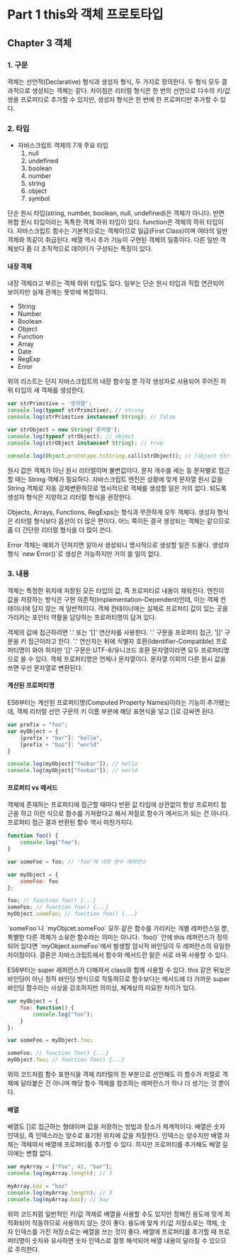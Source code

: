 # Part 1 this와 객체 프로토타입

## Chapter 3 객체

### 1. 구문

<p>
    객체는 선언적(Declarative) 형식과 생성자 형식, 두 가지로 정의한다. 두 형식 모두 결과적으로 생성되는 객체는 같다. 차이점은 리터럴 형식은 한 번의 선언으로 다수의 키/값 쌍을 프로퍼티로 추가할 수 있지만, 생성자 형식은 한 번에 한 프로퍼티만 추가할 수 있다.
</p>

### 2. 타입

- 자바스크립트 객체의 7개 주요 타입
    1. null
    2. undefined
    3. boolean
    4. number
    5. string
    6. object
    7. symbol

<p>
    단순 원시 타입(string, number, boolean, null, undefined)은 객체가 아니다. 반면 복합 원시 타입이라는 독특한 객체 하위 타입이 있다. function은 객체의 하위 타입이다. 자바스크립트 함수는 기본적으로는 객체이므로 일급(First Class)이며 여타의 일반 객체와 똑같이 취급된다. 배열 역시 추가 기능이 구현된 객체의 일종이다. 다른 일반 객체보다 좀 더 조직적으로 데이터가 구성되는 특징이 있다.
</p>

#### 내장 객체

<p>
    내장 객체라고 부르는 객체 하위 타입도 있다. 일부는 단순 원시 타입과 직접 연관되어 보이지만 실제 관계는 뜻밖에 복잡하다.
</p>

- String
- Number
- Boolean
- Object
- Function
- Array
- Date
- RegExp
- Error

<p>
    위의 리스트는 단지 자바스크립트의 내장 함수일 뿐 각각 생성자로 사용되어 주어진 하위 타입의 새 객체를 생성한다.
</p>

```javascript
var strPrimitive = '문자열';
console.log(typeof strPrimitive); // string
console.log(strPrimitive instanceof String); // false

var strObject = new String('문자열');
console.log(typeof strObject); // object
console.log(strObject instanceof String); // true

console.log(Object.prototype.toString.call(strObject)); // [object String]
```

<p>
    원시 값은 객체가 아닌 원시 리터럴이며 불변값이다. 문자 개수를 세는 등 문자별로 접근할 때는 String 객체가 필요하다. 자바스크립트 엔진은 상황에 맞게 문자열 원시 값을 String 객체로 자동 강제변환하므로 명시적으로 객체를 생성할 일은 거의 없다. 되도록 생성자 형식은 지양하고 리터럴 형식을 권장한다.
</p>

<p>
    Objects, Arrays, Functions, RegExps는 형식과 무관하게 모두 객체다. 생성자 형식은 리터럴 형식보다 옵션이 더 많은 편이다. 어느 쪽이든 결국 생성되는 객체는 같으므로 좀 더 간단한 리터럴 형식을 더 많이 쓴다.
</p>

<p>
    Error 객체는 예외가 던져지면 알아서 생성되니 명시적으로 생성할 일은 드물다. 생성자 형식 `new Error()`로 생성은 가능하지만 거의 쓸 일이 없다.
</p>

### 3. 내용

<p>
    객체는 특정한 위치에 저장된 모든 타입의 값, 즉 프로퍼티로 내용이 채워진다. 엔진이 값을 저장하는 방식은 구현 의존적(Implementation-Dependent)인데, 이는 객체 컨테이너에 담지 않는 게 일반적이다. 객체 컨테이너에는 실제로 프로퍼티 값이 있는 곳을 가리키는 포인터 역활을 담당하는 프로퍼티명이 담겨 있다.
</p>

<p>
    객체의 값에 접근하려면 '.' 또는 '[]' 연산자를 사용한다. '.' 구문을 프로퍼티 접근, '[]' 구문을 키 접근이라고 한다. '.' 연산자는 뒤에 식별자 호환(Identifier-Compatible) 프로퍼티명이 와야 하지만 '[]' 구문은 UTF-8/유니코드 호환 문자열이라면 모두 프로퍼티명으로 쓸 수 있다. 객체 프로퍼티명은 언제나 문자열이다. 문자열 이외의 다른 원시 값을 쓰면 우선 문자열로 변환된다.
</p>

#### 계산된 프로퍼티명

<p>
    ES6부터는 계산된 프로퍼티명(Computed Property Names)이라는 기능이 추가됐는데, 객체 리터럴 선언 구문의 키 이름 부분에 해당 표현식을 넣고 []로 감싸면 된다.
</p>

```javascript
var prefix = "foo";
var myObject = {
    [prefix + "bar"]: "hello",
    [prefix + "baz"]: "world"
}

console.log(myObject["foobar"]); // hello
console.log(myObject["foobaz"]); // world
```

#### 프로퍼티 vs 메서드

<p>
    객체에 존재하는 프로퍼티에 접근할 때마다 반환 값 타입에 상관없이 항상 프로퍼티 접근을 하고 이런 식으로 함수를 가져왔다고 해서 저절로 함수가 메서드가 되는 건 아니다. 프로퍼티 접근 결과 반환된 함수 역시 마찬가지다.
</p>

```javascript
function foo() {
    console.log("foo");
}

var someFoo = foo; // 'foo'에 대한 변수 레퍼런스

var myObject = {
    someFoo: foo
};

foo; // function foo() {...}
someFoo; // function foo() {...}
myObject.someFoo; // function foo() {...}
```

<p>
    `someFoo`나 `myObjcet.someFoo` 모두 같은 함수를 가리키는 개별 레퍼런스일 뿐, 특별한 다른 객체가 소유한 함수라는 의미는 아니다. `foo()` 안에 this 레퍼런스가 정의되어 있다면 `myObject.someFoo`에서 발생할 암시적 바인딩이 두 레퍼런스의 유일한 차이점이다. 결론은 자바스크립트에서 함수와 메서드란 말은 서로 바꿔 사용할 수 있다.
</p>

<p>
    ES6부터는 super 레퍼런스가 더해져서 class와 함께 사용할 수 있다. this 같은 뒤늦은 바인딩이 아닌 정적 바인딩 방식으로 작동하므로 함수보다는 메서드에 더 가까운 super 바인딩 함수라는 사상을 강조하지만 의미상, 체계상의 미묘한 차이가 있다.
</p>

```javascript
var myObject = {
    foo: function() {
        console.log("foo");
    }
};

var someFoo = myObject.foo;

someFoo; // function foo() {...}
myObject.foo; // function foo() {...}
```

<p>
    위의 코드처럼 함수 표현식을 객체 리터럴의 한 부분으로 선언해도 이 함수가 저절로 객체에 달라붙은 건 아니며 해당 함수 객체를 참조하는 레퍼런스가 하나 더 생기는 것 뿐이다.
</p>

#### 배열

<p>
    배열도 []로 접근하는 형태이며 값을 저장하는 방법과 장소가 체계적이다. 배열은 숫자 인덱싱, 즉 인덱스라는 양수로 표기된 위치에 값을 저장한다. 인덱스는 양수지만 배열 자체는 객체여서 배열에 프로퍼티를 추가할 수 있다. 하지만 프로퍼티를 추가해도 배열 길이에는 변함 없다.
</p>

```javascript
var myArray = ["foo", 42, "bar"];
console.log(myArray.length); // 3

myArray.baz = "baz"
console.log(myArray.length); // 3
console.log(myArray.baz); // baz
```

<p>
    위의 코드처럼 일반적인 키/값 객체로 배열을 사용할 수도 있지만 정해진 용도에 맞게 최적화되어 작동하므로 사용하지 않는 것이 좋다. 용도에 맞게 키/값 저장소로는 객체, 숫자 인덱스를 가진 저장소로는 배열을 쓰는 것이 좋다. 배열에 프로퍼티를 추가할 때 프로퍼티명이 숫자와 유사하면 숫자 인덱스로 잘못 해석되어 배열 내용이 달라질 수 있으므로 주의한다.
</p>
